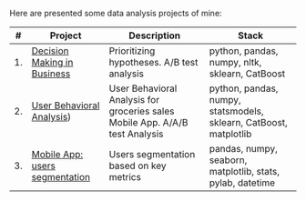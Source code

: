 Here are presented some data analysis projects of mine:


| #    | Project                | Description                                                     | Stack                                                        |
| ---- | ------------------------------------------------------------ | ------------------------------------------------------------ | ------------------------------------------------------------ |
| 1.   | [Decision Making in Business](https://github.com/RevGo59/R.Goldberg_Portfolio/tree/main/Decision_Making_in_Business) | Prioritizing hypotheses. A/B test analysis | python, pandas, numpy, nltk, sklearn, CatBoost |
| 2.   | [User Behavioral Analysis](https://github.com/RevGo59/R.Goldberg_Portfolio/tree/main/User_Behavioral_Analysis)) | User Behavioral Analysis for groceries sales Mobile App. A/A/B test Analysis | python, pandas, numpy, statsmodels, sklearn, CatBoost, matplotlib |
| 3.   | [ Mobile App: users segmentation](https://github.com/RevGo59/R.Goldberg_Portfolio/tree/main/Mobile_App_Users_Segmentation) | Users segmentation based on key metrics | pandas, numpy, seaborn, matplotlib, stats, pylab, datetime |

